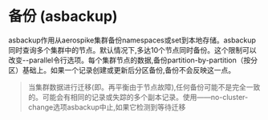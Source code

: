 # 备份 (asbackup)

asbackup作用从aerospike集群备份namespaces或set到本地存储。asbackup同时查询多个集群中的节点。默认情况下,多达10个节点同时备份。这个限制可以改变--parallel令行选项。每个集群节点的数据,备份partition-by-partition（按分区）基础上。如果一个记录创建或更新后分区备份,备份不会反映这一点。

>当集群数据进行迁移(即。再平衡由于节点故障),任何备份可能不是完全一致的。可能会有相同的记录或失踪的多个副本记录。使用——no-cluster-change选项asbackup中止,如果它检测到等待迁移


